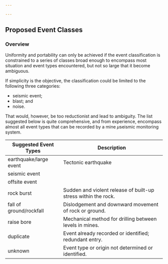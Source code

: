 ```yaml
---

---
```


## Proposed Event Classes
### Overview
Uniformity and portability can only be achieved if the event classification is constrained to a series of classes broad enough to encompass most situation and event types encountered, but not so large that it become ambiguous. 

If simplicity is the objective, the classification could be limited to the following three categories: 
- seismic event;
- blast; and 
- noise. 

That would, however, be too reductionist and lead to ambiguity. The list suggested below is quite comprehensive, and from experience, encompass almost all event types that can be recorded by a mine $\mu$seismic monitoring system. 

| Suggested Event Types                 | Description                                                           |
|--------------------------------------|-----------------------------------------------------------------------|
| earthquake/large event               | Tectonic earthquake |
| seismic event                        |   |
| offsite event                        | |
| rock burst                          | Sudden and violent release of built-up stress within the rock.         |
| fall of ground/rockfall              | Dislodgement and downward movement of rock or ground.                  |
| raise bore                          | Mechanical method for drilling between levels in mines.                |
| duplicate                            | Event already recorded or identified; redundant entry.                 |
| unknown                              | Event type or origin not determined or identified.                     |


<!--stackedit_data:
eyJoaXN0b3J5IjpbNDU1MjExODYwLC0yMDU1MTkwNTM4LC0xOT
c0NTM5NjU0XX0=
-->